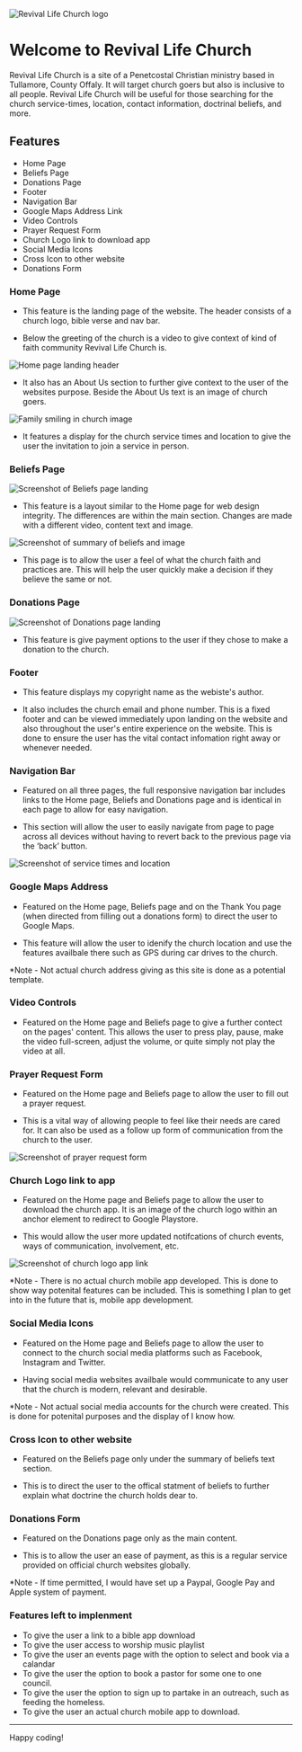 ![Revival Life Church logo](assets/readme-images/Revival%20Life%20Church%20logo.png)

# Welcome to Revival Life Church

Revival Life Church is a site of a Penetcostal Christian ministry based in Tullamore, County Offaly. It will target church goers but also is inclusive to all people. Revival Life Church will be useful for those searching for the church service-times, location, contact information, doctrinal beliefs, and more.

## Features

- Home Page
- Beliefs Page
- Donations Page
- Footer
- Navigation Bar
- Google Maps Address Link
- Video Controls
- Prayer Request Form
- Church Logo link to download app
- Social Media Icons
- Cross Icon to other website
- Donations Form

### Home Page

- This feature is the landing page of the website. The header consists of a church logo, bible verse and nav bar.

- Below the greeting of the church is a video to give context of kind of faith community Revival Life Church is.

![Home page landing header](assets/readme-images/mockup1.png)

- It also has an About Us section to further give context to the user of the websites purpose. Beside the About Us text is an image of church goers.

![Family smiling in church image](assets/readme-images/Screenshot%20(family).png)

- It features a display for the church service times and location to give the user the invitation to join a service in person. 

### Beliefs Page
![Screenshot of Beliefs page landing](assets/readme-images/screenshot%20beliefs%20landing%20page.png)

- This feature is a layout similar to the Home page for web design integrity. The differences are within the main section. Changes are made with a different video, content text and image.

![Screenshot of summary of beliefs and image](assets/readme-images/Screenshot%20(summary%20of%20beliefs).png)

- This page is to allow the user a feel of what the church faith and practices are. This will help the user quickly make a decision if they believe the same or not.

### Donations Page

![Screenshot of Donations page landing](assets/readme-images/Screenshot%20(donations%20landing).png)

- This feature is give payment options to the user if they chose to make a donation to the church.

### Footer

- This feature displays my copyright name as the webiste's author.

- It also includes the church email and phone number. This is a fixed footer and can be viewed immediately upon landing on the website and also throughout the user's entire experience on the website. This is done to ensure the user has the vital contact infomation right away or whenever needed.

### Navigation Bar
- Featured on all three pages, the full responsive navigation bar includes links to the Home page, Beliefs and Donations page and is identical in each page to allow for easy navigation.

- This section will allow the user to easily navigate from page to page across all devices without having to revert back to the previous page via the ‘back’ button.

![Screenshot of service times and location](assets/readme-images/Screenshot%20(service%20times).png)

### Google Maps Address
- Featured on the Home page, Beliefs page and on the Thank You page (when directed from filling out a donations form) to direct the user to Google Maps.

- This feature will allow the user to idenify the church location and use the features availbale there such as GPS during car drives to the church.

*Note - Not actual church address giving as this site is done as a potential template.

### Video Controls
- Featured on the Home page and Beliefs page to give a further contect on the pages' content. This allows the user to press play, pause, make the video full-screen, adjust the volume, or quite simply not play the video at all.

### Prayer Request Form
- Featured on the Home page and Beliefs page to allow the user to fill out a prayer request.

- This is a vital way of allowing people to feel like their needs are cared for. It can also be used as a follow up form of communication from the church to the user.

![Screenshot of prayer request form](assets/readme-images/Screenshot%20(prayer%20request%20form).png)

### Church Logo link to app
- Featured on the Home page and Beliefs page to allow the user to download the church app. It is an image of the church logo within an anchor element to redirect to Google Playstore.

- This would allow the user more updated notifcations of church events, ways of communication, involvement, etc.

![Screenshot of church logo app link](assets/readme-images/Screenshot%20(church%20logo%20app%20link).png)

*Note - There is no actual church mobile app developed. This is done to show way potenital features can be included. This is something I plan to get into in the future that is, mobile app development.

### Social Media Icons
- Featured on the Home page and Beliefs page to allow the user to connect to the church social media platforms such as Facebook, Instagram and Twitter.

- Having social media websites availbale would communicate to any user that the church is modern, relevant and desirable.

*Note - Not actual social media accounts for the church were created. This is done for potenital purposes and the display of I know how.

### Cross Icon to other website

- Featured on the Beliefs page only under the summary of beliefs text section. 

- This is to direct the user to the offical statment of beliefs to further explain what doctrine the church holds dear to.

### Donations Form
- Featured on the Donations page only as the main content.

- This is to allow the user an ease of payment, as this is a regular service provided on official church websites globally. 

*Note - If time permitted, I would have set up a Paypal, Google Pay and Apple system of payment.

### Features left to implenment

- To give the user a link to a bible app download
- To give the user access to worship music playlist
- To give the user an events page with the option to select and book via a calandar
- To give the user the option to book a pastor for some one to one council.
- To give the user the option to sign up to partake in an outreach, such as feeding the homeless.
- To give the user an actual church mobile app to download.





---

Happy coding!
